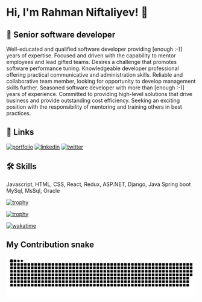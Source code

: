 
# Hi, I'm Rahman Niftaliyev! 👋


## 🚀 Senior software developer




Well-educated and qualified software developer providing [enough :-)] years of expertise. Focused and
driven with the capability to mentor employees and lead gifted teams. Desires a challenge that
promotes software performance tuning. Knowledgeable developer professional offering practical
communicative and administration skills. Reliable and collaborative team member, looking for
opportunity to develop management skills further. Seasoned software developer with more than
[enough :-)] years of experience. Committed to providing high-level solutions that drive business and
provide outstanding cost efficiency. Seeking an exciting position with the responsibility of
mentoring and training others in best practices.


## 🔗 Links
[![portfolio](https://img.shields.io/badge/my_portfolio-000?style=for-the-badge&logo=ko-fi&logoColor=white)](https://tangerine-stroopwafel-584450.netlify.app/)
[![linkedin](https://img.shields.io/badge/linkedin-0A66C2?style=for-the-badge&logo=linkedin&logoColor=white)](https://www.linkedin.com/in/rahman-n-144266195/)
[![twitter](https://img.shields.io/badge/twitter-1DA1F2?style=for-the-badge&logo=twitter&logoColor=white)](https://twitter.com/NiftalievRahman)


## 🛠 Skills
Javascript, HTML, CSS, React, Redux, ASP.NET, Django, Java Spring boot
MySql, MsSql, Oracle


[![trophy](https://github-profile-trophy.vercel.app/?username=rahmaniftaliyev)](https://github.com/rahmaniftaliyev/github-profile-trophy)

[![trophy](https://github-profile-trophy.vercel.app/?username=rahmaniftaliyev=onedark)](https://github.com/rahmaniftaliyev/github-profile-trophy)

[![wakatime](https://wakatime.com/badge/user/84b46ad6-f0fa-463b-91b1-741fdcdd4f93.svg)](https://wakatime.com/@84b46ad6-f0fa-463b-91b1-741fdcdd4f93)

## My Contribution snake
![Contribution snake example](https://github.com/RahmaNiftaliyev/RahmaNiftaliyev/blob/main/github-contribution-grid-snake.svg)

